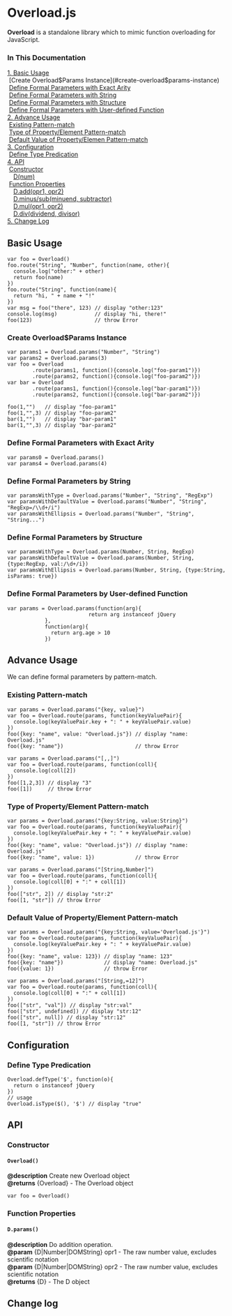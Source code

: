 Overload.js
=======
**Overload** is a standalone library which to mimic function overloading for JavaScript.

### In This Documentation
[1. Basic Usage](#basic-usage)<br/>
&nbsp;[Create Overload$Params Instance](#create-overload$params-instance)<br/>
&nbsp;[Define Formal Parameters with Exact Arity](#define-formal-parameters-with-exact-arity)<br/>
&nbsp;[Define Formal Parameters with String](#define-formal-parameters-with-string)<br/>
&nbsp;[Define Formal Parameters with Structure](#define-formal-parameters-with-structure)<br/>
&nbsp;[Define Formal Parameters with User-defined Function](#define-formal-parameters-with-user-defined-function)<br/>
[2. Advance Usage](#advance-usage)<br/>
&nbsp;[Existing Pattern-match](#existing-pattern-match)<br/>
&nbsp;[Type of Property/Element Pattern-match](#type-of-propertyelement-pattern-match)<br/>
&nbsp;[Default Value of Property/Elemen Pattern-match](default-value-of-propertyelement-pattern-match)<br/>
[3. Configuration](#configuration)<br/>
&nbsp;[Define Type Predication](#define-type-predication)<br/>
[4. API](#api)<br/>
&nbsp;[Constructor](#constructor)<br/>
&emsp;[D(num)](#Dnum)<br/>
&nbsp;[Function Properties](#function-properties)<br/>
&emsp;[D.add(opr1, opr2)](#Daddopr1-opr2)<br/>
&emsp;[D.minus/sub(minuend, subtractor)](#Dminussubminuend-subtractor)<br/>
&emsp;[D.mul(opr1, opr2)](#Dmulopr1-opr2)<br/>
&emsp;[D.div(dividend, divisor)](#Ddivdividend-divisor)<br/>
[5. Change Log](#change-log)<br/>
## Basic Usage 
```
var foo = Overload()
foo.route("String", "Number", function(name, other){
  console.log("other:" + other)
  return foo(name)
})
foo.route("String", function(name){
  return "hi, " + name + "!"
})
var msg = foo("there", 123) // display "other:123"
console.log(msg)            // display "hi, there!"
foo(123)                    // throw Error
```
### Create Overload$Params Instance
```
var params1 = Overload.params("Number", "String")
var params2 = Overload.params(3)
var foo = Overload
	    .route(params1, function(){console.log("foo-param1")})
	    .route(params2, function(){console.log("foo-param2")})
var bar = Overload
	    .route(params1, function(){console.log("bar-param1")})
	    .route(params2, function(){console.log("bar-param2")})

foo(1,"")   // display "foo-param1"
foo(1,"",3) // display "foo-param2"
bar(1,"")   // display "bar-param1"
bar(1,"",3) // display "bar-param2"
```
### Define Formal Parameters with Exact Arity
```
var params0 = Overload.params()
var params4 = Overload.params(4)
```
### Define Formal Parameters by String
```
var paramsWithType = Overload.params("Number", "String", "RegExp")
var paramsWithDefaultValue = Overload.params("Number", "String", "RegExp=/\\d+/i")
var paramsWithEllipsis = Overload.params("Number", "String", "String...")
```
### Define Formal Parameters by Structure
```
var paramsWithType = Overload.params(Number, String, RegExp)
var paramsWithDefaultValue = Overload.params(Number, String, {type:RegExp, val:/\d+/i})
var paramsWithEllipsis = Overload.params(Number, String, {type:String, isParams: true})
```
### Define Formal Parameters by User-defined Function
```
var params = Overload.params(function(arg){
                          return arg instanceof jQuery
			},
			function(arg){
			  return arg.age > 10
			})
```
## Advance Usage 
We can define formal parameters by pattern-match.<br/>
### Existing Pattern-match
```
var params = Overload.params("{key, value}")
var foo = Overload.route(params, function(keyValuePair){
  console.log(keyValuePair.key + ": " + keyValuePair.value)
})
foo({key: "name", value: "Overload.js"}) // display "name: Overload.js"
foo({key: "name"})                       // throw Error
```
```
var params = Overload.params("[,,]")
var foo = Overload.route(params, function(coll){
  console.log(coll[2])
})
foo([1,2,3]) // display "3"
foo([1])     // throw Error
```
### Type of Property/Element Pattern-match
```
var params = Overload.params("{key:String, value:String}")
var foo = Overload.route(params, function(keyValuePair){
  console.log(keyValuePair.key + ": " + keyValuePair.value)
})
foo({key: "name", value: "Overload.js"}) // display "name: Overload.js"
foo({key: "name", value: 1})             // throw Error
```
```
var params = Overload.params("[String,Number]")
var foo = Overload.route(params, function(coll){
  console.log(coll[0] + ":" + coll[1])
})
foo(["str", 2]) // display "str:2"
foo([1, "str"]) // throw Error
```
### Default Value of Property/Element Pattern-match
```
var params = Overload.params("{key:String, value='Overload.js'}")
var foo = Overload.route(params, function(keyValuePair){
  console.log(keyValuePair.key + ": " + keyValuePair.value)
})
foo({key: "name", value: 123}) // display "name: 123"
foo({key: "name"})             // display "name: Overload.js"
foo({value: 1})                // throw Error
```
```
var params = Overload.params("[String,=12]")
var foo = Overload.route(params, function(coll){
  console.log(coll[0] + ":" + coll[1])
})
foo(["str", "val"]) // display "str:val"
foo(["str", undefined]) // display "str:12"
foo(["str", null]) // display "str:12"
foo([1, "str"]) // throw Error
```
## Configuration
### Define Type Predication
```
Overload.defType('$', function(o){
  return o instanceof jQuery
})
// usage
Overload.isType($(), '$') // display "true"
```
## API
### Constructor
#### `Overload()`
**@description** Create new Overload object<br/>
**@returns** {Overload} - The Overload object<br/>
```
var foo = Overload()
```

### Function Properties
#### `D.params()`
**@description** Do addition operation.<br/>
**@param** {D|Number|DOMString} opr1 - The raw number value, excludes scientific notation<br/>
**@param** {D|Number|DOMString} opr2 - The raw number value, excludes scientific notation<br/>
**@returns** {D} - The D object<br/>

## Change log
